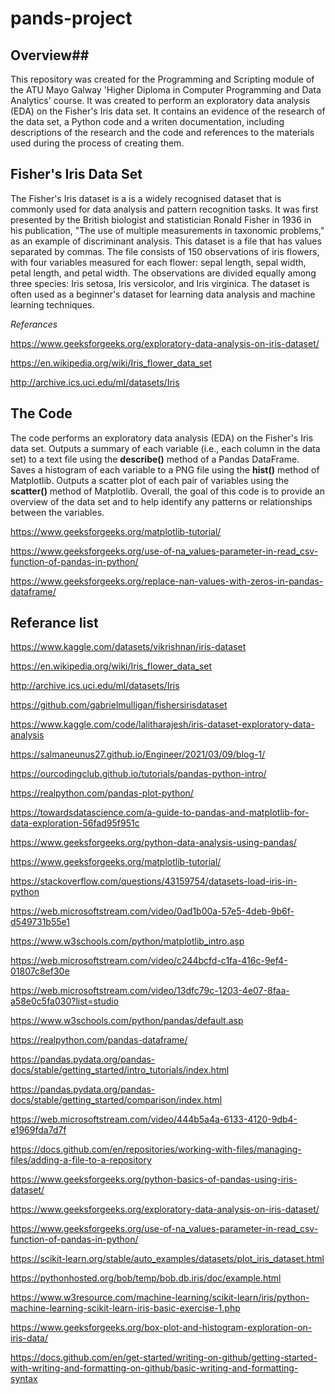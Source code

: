 # pands-project

## Overview##
This repository was created for the Programming and Scripting module of the ATU Mayo Galway 'Higher Diploma in Computer Programming and Data Analytics' course. It was created to perform an exploratory data analysis (EDA) on the Fisher's Iris data set. It contains an evidence of the research of the data set, a Python code and a writen documentation, including descriptions of the research and the code and references to the materials used during the process of creating them. 

## Fisher's Iris Data Set ##
The Fisher's Iris dataset is a is a widely recognised dataset that is commonly used for data analysis and pattern recognition tasks. It was first presented by the British biologist and statistician Ronald Fisher in 1936 in his publication, "The use of multiple measurements in taxonomic problems," as an example of discriminant analysis.
This dataset is a file that has values separated by commas. The file consists of 150 observations of iris flowers, with four variables measured for each flower: sepal length, sepal width, petal
length, and petal width. The observations are divided equally among three
species: Iris setosa, Iris versicolor, and Iris virginica. The dataset is often
used as a beginner's dataset for learning data analysis and machine learning
techniques.

*Referances*

https://www.geeksforgeeks.org/exploratory-data-analysis-on-iris-dataset/

https://en.wikipedia.org/wiki/Iris_flower_data_set

http://archive.ics.uci.edu/ml/datasets/Iris



## The Code ##

The code performs an exploratory data analysis (EDA) on the Fisher's Iris data set.
Outputs a summary of each variable (i.e., each column in the data set) to a text file using the **describe()** method of a Pandas DataFrame.
Saves a histogram of each variable to a PNG file using the **hist()** method of Matplotlib.
Outputs a scatter plot of each pair of variables using the **scatter()** method of Matplotlib.
Overall, the goal of this code is to provide an overview of the data set and to help identify any patterns or relationships between the variables.

https://www.geeksforgeeks.org/matplotlib-tutorial/

https://www.geeksforgeeks.org/use-of-na_values-parameter-in-read_csv-function-of-pandas-in-python/

https://www.geeksforgeeks.org/replace-nan-values-with-zeros-in-pandas-dataframe/



## Referance list ##

https://www.kaggle.com/datasets/vikrishnan/iris-dataset

https://en.wikipedia.org/wiki/Iris_flower_data_set

http://archive.ics.uci.edu/ml/datasets/Iris

https://github.com/gabrielmulligan/fishersirisdataset

https://www.kaggle.com/code/lalitharajesh/iris-dataset-exploratory-data-analysis

https://salmaneunus27.github.io/Engineer/2021/03/09/blog-1/

https://ourcodingclub.github.io/tutorials/pandas-python-intro/

https://realpython.com/pandas-plot-python/

https://towardsdatascience.com/a-guide-to-pandas-and-matplotlib-for-data-exploration-56fad95f951c

https://www.geeksforgeeks.org/python-data-analysis-using-pandas/

https://www.geeksforgeeks.org/matplotlib-tutorial/

https://stackoverflow.com/questions/43159754/datasets-load-iris-in-python

https://web.microsoftstream.com/video/0ad1b00a-57e5-4deb-9b6f-d549731b55e1

https://www.w3schools.com/python/matplotlib_intro.asp

https://web.microsoftstream.com/video/c244bcfd-c1fa-416c-9ef4-01807c8ef30e

https://web.microsoftstream.com/video/13dfc79c-1203-4e07-8faa-a58e0c5fa030?list=studio

https://www.w3schools.com/python/pandas/default.asp

https://realpython.com/pandas-dataframe/

https://pandas.pydata.org/pandas-docs/stable/getting_started/intro_tutorials/index.html

https://pandas.pydata.org/pandas-docs/stable/getting_started/comparison/index.html

https://web.microsoftstream.com/video/444b5a4a-6133-4120-9db4-e1969fda7d7f

https://docs.github.com/en/repositories/working-with-files/managing-files/adding-a-file-to-a-repository

https://www.geeksforgeeks.org/python-basics-of-pandas-using-iris-dataset/

https://www.geeksforgeeks.org/exploratory-data-analysis-on-iris-dataset/

https://www.geeksforgeeks.org/use-of-na_values-parameter-in-read_csv-function-of-pandas-in-python/

https://scikit-learn.org/stable/auto_examples/datasets/plot_iris_dataset.html

https://pythonhosted.org/bob/temp/bob.db.iris/doc/example.html

https://www.w3resource.com/machine-learning/scikit-learn/iris/python-machine-learning-scikit-learn-iris-basic-exercise-1.php

https://www.geeksforgeeks.org/box-plot-and-histogram-exploration-on-iris-data/

https://docs.github.com/en/get-started/writing-on-github/getting-started-with-writing-and-formatting-on-github/basic-writing-and-formatting-syntax
